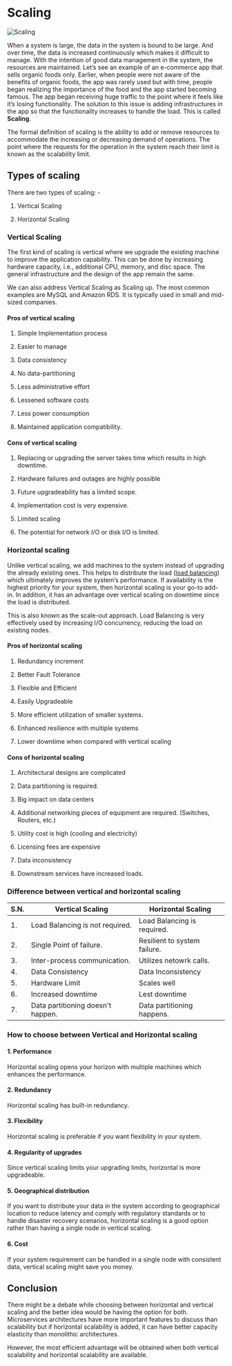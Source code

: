 # Scaling

![Scaling](https://miro.medium.com/max/1400/1*vJw5-fccbSiztmGj-ZIJSQ.jpeg)

When a system is large, the data in the system is bound to be large. And over time, the data is increased continuously which makes it difficult to manage. With the intention of good data management in the system, the resources are maintained. Let’s see an example of an e-commerce app that sells organic foods only. Earlier, when people were not aware of the benefits of organic foods, the app was rarely used but with time, people began realizing the importance of the food and the app started becoming famous. The app began receiving huge traffic to the point where it feels like it’s losing functionality. The solution to this issue is adding infrastructures in the app so that the functionality increases to handle the load. This is called **Scaling**.

The formal definition of scaling is the ability to add or remove resources to accommodate the increasing or decreasing demand of operations. The point where the requests for the operation in the system reach their limit is known as the scalability limit.

## Types of scaling

There are two types of scaling: -

1. Vertical Scaling

2. Horizontal Scaling

### Vertical Scaling

The first kind of scaling is vertical where we upgrade the existing machine to improve the application capability. This can be done by increasing hardware capacity, i.e., additional CPU, memory, and disc space. The general infrastructure and the design of the app remain the same.

We can also address Vertical Scaling as Scaling up. The most common examples are MySQL and Amazon RDS. It is typically used in small and mid-sized companies.

#### Pros of vertical scaling

1. Simple Implementation process

2. Easier to manage

3. Data consistency

4. No data-partitioning

5. Less administrative effort

6. Lessened software costs

7. Less power consumption

8. Maintained application compatibility.

#### Cons of vertical scaling

1. Replacing or upgrading the server takes time which results in high downtime.

2. Hardware failures and outages are highly possible

3. Future upgradeability has a limited scope.

4. Implementation cost is very expensive.

5. Limited scaling

6. The potential for network I/O or disk I/O is limited.

### Horizontal scaling

Unlike vertical scaling, we add machines to the system instead of upgrading the already existing ones. This helps to distribute the load ([load balancing](https://github.com/aygarp-modsiw/System-Design-Concepts/tree/master/Load%20Balancing)) which ultimately improves the system’s performance. If availability is the highest priority for your system, then horizontal scaling is your go-to add-in. In addition, it has an advantage over vertical scaling on downtime since the load is distributed.

This is also known as the scale-out approach. Load Balancing is very effectively used by increasing I/O concurrency, reducing the load on existing nodes.

#### Pros of horizontal scaling

1. Redundancy increment

2. Better Fault Tolerance

3. Flexible and Efficient

4. Easily Upgradeable

5. More efficient utilization of smaller systems.

6. Enhanced resilience with multiple systems

7. Lower downtime when compared with vertical scaling

#### Cons of horizontal scaling

1. Architectural designs are complicated

2. Data partitioning is required.

3. Big impact on data centers

4. Additional networking pieces of equipment are required. (Switches, Routers, etc.)

5. Utility cost is high (cooling and electricity)

6. Licensing fees are expensive

7. Data inconsistency

8. Downstream services have increased loads.

### Difference between vertical and horizontal scaling

| S.N. | Vertical Scaling | Horizontal Scaling |
| ---- | ---------------- | ------------------ |
| 1. | Load Balancing is not required. | Load Balancing is required. |
| 2. | Single Point of failure. | Resilient to system failure. |
| 3. | Inter-process communication. | Utilizes netowrk calls. |
| 4. | Data Consistency | Data Inconsistency |
| 5. | Hardware Limit | Scales well |
| 6. | Increased downtime | Lest downtime |
| 7. | Data partitioning doesn't happen. | Data partitioning happens. |

### How to choose between Vertical and Horizontal scaling

#### 1. Performance

Horizontal scaling opens your horizon with multiple machines which enhances the performance.

#### 2. Redundancy

Horizontal scaling has built-in redundancy.

#### 3. Flexibility

Horizontal scaling is preferable if you want flexibility in your system.

#### 4. Regularity of upgrades

Since vertical scaling limits your upgrading limits, horizontal is more upgradeable.

#### 5. Geographical distribution

If you want to distribute your data in the system according to geographical location to reduce latency and comply with regulatory standards or to handle disaster recovery scenarios, horizontal scaling is a good option rather than having a single node in vertical scaling.

#### 6. Cost

If your system requirement can be handled in a single node with consistent data, vertical scaling might save you money.

## Conclusion

There might be a debate while choosing between horizontal and vertical scaling and the better idea would be having the option for both. Microservices architectures have more important features to discuss than scalability but if horizontal scalability is added, it can have better capacity elasticity than monolithic architectures.

However, the most efficient advantage will be obtained when both vertical scalability and horizontal scalability are available.
